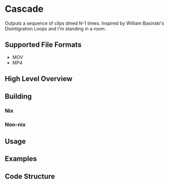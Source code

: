 # Cascade

Outputs a sequence of clips dmed N-1 times. Inspired by William Basinski's Disintigration Loops and I'm standing in a room.

## Supported File Formats
* MOV
* MP4

## High Level Overview


## Building

### Nix

### Non-nix


## Usage


## Examples


## Code Structure
